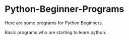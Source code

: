 # Python-Beginner-Programs
Here are some programs for Python Beginners.

Basic programs who are starting to learn python.
